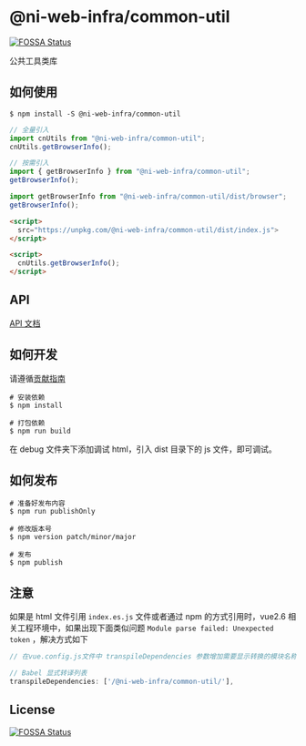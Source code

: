 # @ni-web-infra/common-util
[![FOSSA Status](https://app.fossa.com/api/projects/git%2Bgithub.com%2FNI-Web-Infra-Team%2Fcommon-util.svg?type=shield)](https://app.fossa.com/projects/git%2Bgithub.com%2FNI-Web-Infra-Team%2Fcommon-util?ref=badge_shield)


公共工具类库

## 如何使用

```shell
$ npm install -S @ni-web-infra/common-util
```

```js
// 全量引入
import cnUtils from "@ni-web-infra/common-util";
cnUtils.getBrowserInfo();

// 按需引入
import { getBrowserInfo } from "@ni-web-infra/common-util";
getBrowserInfo();

import getBrowserInfo from "@ni-web-infra/common-util/dist/browser";
getBrowserInfo();
```

```html
<script>
  src="https://unpkg.com/@ni-web-infra/common-util/dist/index.js">
</script>

<script>
  cnUtils.getBrowserInfo();
</script>
```

## API

[API 文档](https://unpkg.com/@ni-web-infra/common-util/dist/docs/index.html)

## 如何开发

请遵循[贡献指南](https://github.com/NI-Web-Infra-Team/common-util/blob/main/.github/CONTRIBUTING.zh-CN.md)

```shell
# 安装依赖
$ npm install

# 打包依赖
$ npm run build
```

在 debug 文件夹下添加调试 html，引入 dist 目录下的 js 文件，即可调试。

## 如何发布

```shell
# 准备好发布内容
$ npm run publishOnly

# 修改版本号
$ npm version patch/minor/major

# 发布
$ npm publish
```

## 注意

如果是 html 文件引用 `index.es.js` 文件或者通过 npm 的方式引用时，vue2.6 相关工程环境中，如果出现下面类似问题 `Module parse failed: Unexpected token` ，解决方式如下

```js
// 在vue.config.js文件中 transpileDependencies 参数增加需要显示转换的模块名称

// Babel 显式转译列表
transpileDependencies: ['/@ni-web-infra/common-util/'],
```

## License
[![FOSSA Status](https://app.fossa.com/api/projects/git%2Bgithub.com%2FNI-Web-Infra-Team%2Fcommon-util.svg?type=large)](https://app.fossa.com/projects/git%2Bgithub.com%2FNI-Web-Infra-Team%2Fcommon-util?ref=badge_large)